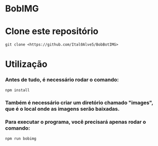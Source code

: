 # BobIMG

# Clone este repositório

    git clone <https://github.com/Ital0Alve5/BobBotIMG>

# Utilização

### Antes de tudo, é necessário rodar o comando:
    npm install

### Também é necessário criar um diretório chamado "images", que é o local onde as imagens serão baixadas.

### Para executar o programa, você precisará apenas rodar o comando:
    npm run bobimg

